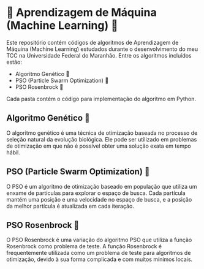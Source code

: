 # 🤖 Aprendizagem de Máquina (Machine Learning) 🧠

Este repositório contém códigos de algoritmos de Aprendizagem de Máquina (Machine Learning) estudados durante o desenvolvimento do meu TCC na Universidade Federal do Maranhão. Entre os algoritmos incluídos estão:

- Algoritmo Genético 🧬
- PSO (Particle Swarm Optimization) 🐝
- PSO Rosenbrock 🌹

Cada pasta contém o código para implementação do algoritmo em Python.

## Algoritmo Genético 🧬

O algoritmo genético é uma técnica de otimização baseada no processo de seleção natural da evolução biológica. Ele pode ser utilizado em problemas de otimização em que não é possível obter uma solução exata em tempo hábil.

## PSO (Particle Swarm Optimization) 🐝

O PSO é um algoritmo de otimização baseado em população que utiliza um enxame de partículas para explorar o espaço de busca. Cada partícula mantém uma posição e uma velocidade no espaço de busca, e a posição da melhor partícula é atualizada em cada iteração.


## PSO Rosenbrock 🌹

O PSO Rosenbrock é uma variação do algoritmo PSO que utiliza a função Rosenbrock como problema de teste. A função Rosenbrock é frequentemente utilizada como um problema de teste para algoritmos de otimização, devido à sua forma complicada e com muitos mínimos locais.
